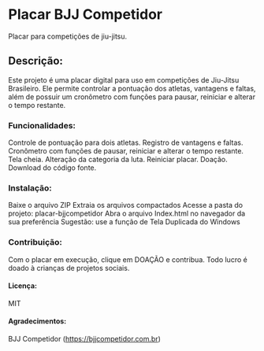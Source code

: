# Placar BJJ Competidor

Placar para competições de jiu-jitsu.

## Descrição:

Este projeto é uma placar digital para uso em competições de Jiu-Jitsu Brasileiro. Ele permite controlar a pontuação dos atletas, vantagens e faltas, além de possuir um cronômetro com funções para pausar, reiniciar e alterar o tempo restante.

### Funcionalidades:

Controle de pontuação para dois atletas.
Registro de vantagens e faltas.
Cronômetro com funções de pausar, reiniciar e alterar o tempo restante.
Tela cheia.
Alteração da categoria da luta.
Reiniciar placar.
Doação.
Download do código fonte.


### Instalação:

Baixe o arquivo ZIP
Extraia os arquivos compactados
Acesse a pasta do projeto:  placar-bjjcompetidor
Abra o arquivo Index.html no navegador da sua preferência
Sugestão: use a função de Tela Duplicada do Windows

### Contribuição:

Com o placar em execução, clique em DOAÇÃO e contribua. Todo lucro é doado à crianças de projetos sociais.

#### Licença:

MIT

#### Agradecimentos:

BJJ Competidor (https://bjjcompetidor.com.br)